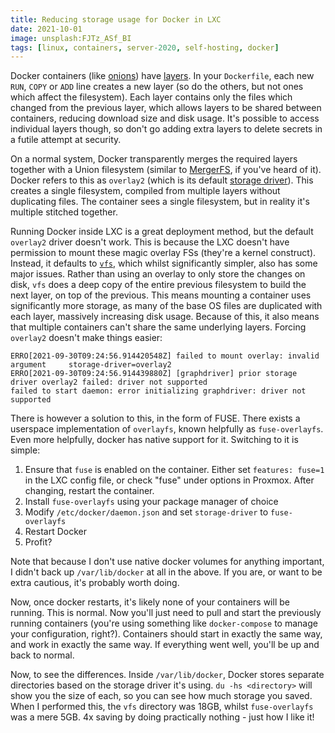 ```yaml
---
title: Reducing storage usage for Docker in LXC
date: 2021-10-01
image: unsplash:FJTz_ASf_BI
tags: [linux, containers, server-2020, self-hosting, docker]
---
```


Docker containers (like [onions](https://www.youtube.com/watch?v=GZpcwKEIRCI)) have [layers](https://docs.docker.com/storage/storagedriver/). In your `Dockerfile`, each new `RUN`, `COPY` or `ADD` line creates a new layer (so do the others, but not ones which affect the filesystem). Each layer contains only the files which changed from the previous layer, which allows layers to be shared between containers, reducing download size and disk usage. It's possible to access individual layers though, so don't go adding extra layers to delete secrets in a futile attempt at security.

On a normal system, Docker transparently merges the required layers together with a Union filesystem (similar to [MergerFS](https://github.com/trapexit/mergerfs), if you've heard of it). Docker refers to this as `overlay2` (which is its default [storage driver](https://docs.docker.com/storage/storagedriver/select-storage-driver/)). This creates a single filesystem, compiled from multiple layers without duplicating files. The container sees a single filesystem, but in reality it's multiple stitched together.

Running Docker inside LXC is a great deployment method, but the default `overlay2` driver doesn't work. This is because the LXC doesn't have permission to mount these magic overlay FSs (they're a kernel construct). Instead, it defaults to [`vfs`](https://docs.docker.com/storage/storagedriver/vfs-driver/), which whilst significantly simpler, also has some major issues. Rather than using an overlay to only store the changes on disk, `vfs` does a deep copy of the entire previous filesystem to build the next layer, on top of the previous. This means mounting a container uses significantly more storage, as many of the base OS files are duplicated with each layer, massively increasing disk usage. Because of this, it also means that multiple containers can't share the same underlying layers. Forcing `overlay2` doesn't make things easier:

```
ERRO[2021-09-30T09:24:56.914420548Z] failed to mount overlay: invalid argument     storage-driver=overlay2
ERRO[2021-09-30T09:24:56.914439880Z] [graphdriver] prior storage driver overlay2 failed: driver not supported
failed to start daemon: error initializing graphdriver: driver not supported
```

There is however a solution to this, in the form of FUSE. There exists a userspace implementation of `overlayfs`, known helpfully as `fuse-overlayfs`. Even more helpfully, docker has native support for it. Switching to it is simple:

1. Ensure that `fuse` is enabled on the container. Either set `features: fuse=1` in the LXC config file, or check "fuse" under options in Proxmox. After changing, restart the container.
2. Install `fuse-overlayfs` using your package manager of choice
3. Modify `/etc/docker/daemon.json` and set `storage-driver` to `fuse-overlayfs`
4. Restart Docker
5. Profit?

Note that because I don't use native docker volumes for anything important, I didn't back up `/var/lib/docker` at all in the above. If you are, or want to be extra cautious, it's probably worth doing.

Now, once docker restarts, it's likely none of your containers will be running. This is normal. Now you'll just need to pull and start the previously running containers (you're using something like `docker-compose` to manage your configuration, right?). Containers should start in exactly the same way, and work in exactly the same way. If everything went well, you'll be up and back to normal.

Now, to see the differences. Inside `/var/lib/docker`, Docker stores separate directories based on the storage driver it's using. `du -hs <directory>` will show you the size of each, so you can see how much storage you saved. When I performed this, the `vfs` directory was 18GB, whilst `fuse-overlayfs` was a mere 5GB. 4x saving by doing practically nothing - just how I like it!

